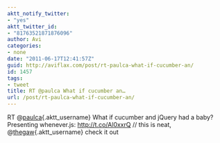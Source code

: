 ```yaml
---
aktt_notify_twitter:
- "yes"
aktt_twitter_id:
- "81763521871876096"
author: Avi
categories:
- none
date: "2011-06-17T12:41:57Z"
guid: http://aviflax.com/post/rt-paulca-what-if-cucumber-an/
id: 1457
tags:
- tweet
title: RT @paulca What if cucumber an…
url: /post/rt-paulca-what-if-cucumber-an/
---
```

RT @[paulca](http://twitter.com/paulca){.aktt_username} What if cucumber and jQuery had a baby? Presenting whenever.js: <a href="http://t.co/Al0xxrQ" rel="nofollow">http://t.co/Al0xxrQ</a> // this is neat, @[thegaw](http://twitter.com/thegaw){.aktt_username} check it out